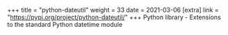 +++
title = "python-dateutil"
weight = 33
date = 2021-03-06
[extra]
link = "https://pypi.org/project/python-dateutil/"
+++
Python library - Extensions to the standard Python datetime module

